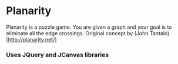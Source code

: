 # Planarity

Planarity is a puzzle game. You are given a graph and your goal is to eliminate all the edge crossings. 
Original concept by (John Tantalo)[http://planarity.net/]

### Uses JQuery and JCanvas libraries
